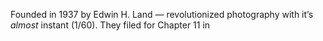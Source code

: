 Founded in 1937 by Edwin H. Land — revolutionized photography with it’s *almost* instant (1/60). They filed for Chapter 11 in 